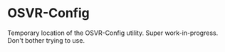 # OSVR-Config
Temporary location of the OSVR-Config utility. Super work-in-progress. Don't bother trying to use.
